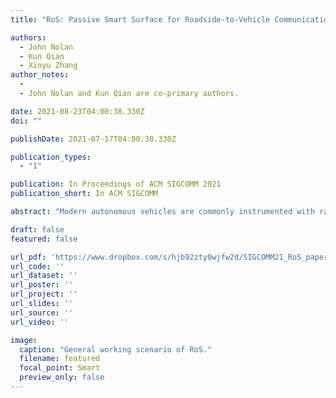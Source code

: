 ```yaml
---
title: "RoS: Passive Smart Surface for Roadside-to-Vehicle Communication"

authors:
  - John Nolan
  - Kun Qian
  - Xinyu Zhang
author_notes:
  - 
  - John Nolan and Kun Qian are co-primary authors.

date: 2021-08-23T04:00:38.330Z
doi: ""

publishDate: 2021-07-17T04:00:38.330Z

publication_types:
  - "1"

publication: In Proceedings of ACM SIGCOMM 2021
publication_short: In ACM SIGCOMM

abstract: "Modern autonomous vehicles are commonly instrumented with radars for all-weather perception. Yet the radar functionality is limited to identifying the positions of reflectors in the environment. In this paper, we investigate the feasibility of smartening transportation infrastructure for the purpose of conveying richer information to automotive radars. We propose RoS, a passive PCB-fabricated surface which can be mechanically reconfigured to embed digital bits, and inform the radar much like visual road signs do to cameras. We design the RoS signage to act as a retrodirective reflector which can reflect signals back to the radar from wide viewing angles. We further introduce a spatial encoding scheme, which piggybacks information in the reflected analog signals based on the geometrical layout of the retroreflective elements. Our prototype fabrication and experimentation verifies the effectiveness of RoS as an RF barcode which is readable by radar in practical transportation environment"

draft: false
featured: false

url_pdf: 'https://www.dropbox.com/s/hjb92zty0wjfw2d/SIGCOMM21_RoS_paper.pdf?dl=0'
url_code: ''
url_dataset: ''
url_poster: ''
url_project: ''
url_slides: ''
url_source: ''
url_video: ''

image:
  caption: "General working scenario of RoS."
  filename: featured
  focal_point: Smart
  preview_only: false
---
```

